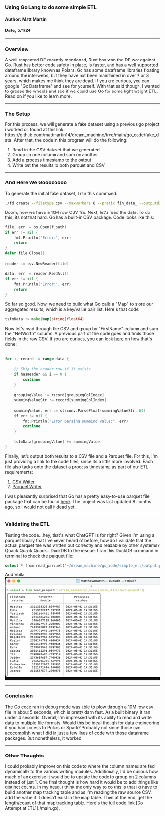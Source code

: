 ### Using Go Lang to do some simple ETL
#### Author: Matt Martin
#### Date; 5/1/24

<hr>
<h3>Overview</h3>
A well respected DE recently mentioned, Rust has won the DE war against Go. Rust has better code safety in place, is faster, and has a well supported dataframe library known as Polars. Go has some dataframe libraries floating around the interwebs, but they have not been maintained in over 2 or 3 years, which makes me think they are dead. If you are curious, you can google "Go Dataframe" and see for yourself. With that said though, I wanted to grease the wheels and see if we could use Go for some light weight ETL. Read on if you like to learn more.

<hr>
<h3>The Setup</h3>
For this process, we will generate a fake dataset using a previous go project i worked on found at this link: https://github.com/mattmartin14/dream_machine/tree/main/go_code/fake_data. After that, the code in this program will do the following:

1. Read in the CSV dataset that we generated
2. Group on one column and sum on another
3. Add a process timestamp to the output
4. Write out the results to both parquet and CSV

<hr>
<h3>And Here We Goooooooo</h3>

To generate the initial fake dataset, I ran this command: 

```bash
./fd create --filetype csv --maxworkers 6 --prefix fin_data_ --outputdir ~/test_dummy_data/fd --files 1 --rows 10000000
```

Boom, now we have a 10M row CSV file. Next, let's read the data. To do this, its not that hard. Go has a built-in CSV package. Code looks like this:

```go
file, err := os.Open(f_path)
if err != nil {
    fmt.Println("Error:", err)
    return
}
defer file.Close()

reader := csv.NewReader(file)

data, err := reader.ReadAll()
if err != nil {
    fmt.Println("Error:", err)
    return
}
```

So far so good. Now, we need to build what Go calls a "Map" to store our aggregated results, which is a key/value pair list. Here's that code:

```go
tsfmData := make(map[string]float64)
```

Now let's read through the CSV and group by "FirstName" column and sum the "NetWorth" column. A previous part of the code goes and finds those fields in the raw CSV. If you are curiuos, you can look [here](./app/helpers.go) on how that's done:

```go

for i, record := range data {

    // Skip the header row if it exists
    if hasHeader && i == 0 {
        continue
    }

    groupingValue := record[groupingColIndex]
    summingValueStr := record[summingColIndex]

    summingValue, err := strconv.ParseFloat(summingValueStr, 64)
    if err != nil {
        fmt.Println("Error parsing summing value:", err)
        continue
    }

    tsfmData[groupingValue] += summingValue
}
```

Finally, let's output both results to a CSV file and a Parquet file. For this, I'm just providing a link to the code files, since its a little more involved. Each file also tacks onto the dataset a process timestamp as part of our ETL requirements:

1. [CSV Writer](./app/csvWriter.go)
2. [Parquet Writer](./app/parquetWriter.go)

I was pleasantly surprised that Go has a pretty easy-to-use parquet file package that can be found [here](https://github.com/xitongsys/parquet-go/tree/master). The project was last updated 8 months ago, so I would not call it dead yet.

<hr>
<h3>Validating the ETL</h3>
Testing the code...hey, that's what ChatGPT is for right? Given I'm using a parquet library that I've never heard of before, how do I validate that the actual parquet file was written out correctly and readable by other systems? Quack Quack Quack...DuckDB to the rescue. I ran this DuckDB command in terminal to check the parquet file:

```bash
select * from read_parquet('~/dream_machine/go_code/simple_etl/output.parquet');
```

And Voila
![duckdb](./photos/duck.jpg)

<hr>
<h3>Conclusion</h3>
The Go code ran in debug mode was able to plow through a 10M row csv file in about 5 seconds, which is pretty darn fast. As a built binary, it ran under 4 seconds. Overall, I'm impressed with its ability to read and write data to multiple file formats. Would this be ideal though for data engineering if you had access to Polars or Spark? Probably not since those can acccomplish what I did in just a few lines of code with those dataframe packages. But nonetheless, it worked!

<hr>
<h3>Other Thoughts</h3>
I could probably improve on this code to where the column names are fed dynamically to the various writing modules. Additionally, I'd be curious how much of an exercise it would be to update the code to group on 2 columns instead of just 1. One final thought is how hard it would be to add things like distinct counts. In my head, I think the only way to do this is that I'd have to build another map tracking table and as I'm reading the raw source CSV, add the value if it doesn't exist in the map table. Then at the end, get the length/count of that map tracking table. Here's the full code link [Go Attempt at ETL](./main.go).


